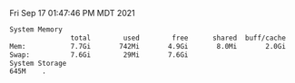Fri Sep 17 01:47:46 PM MDT 2021
```bash
System Memory
               total        used        free      shared  buff/cache   available
Mem:           7.7Gi       742Mi       4.9Gi       8.0Mi       2.0Gi       6.6Gi
Swap:          7.6Gi        29Mi       7.6Gi
System Storage
645M	.
```
```bash
